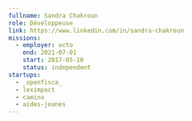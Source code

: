 ```yaml
---
fullname: Sandra Chakroun
role: Développeuse
link: https://www.linkedin.com/in/sandra-chakroun
missions:
  - employer: octo
    end: 2021-07-01
    start: 2017-05-10
    status: independent
startups:
  - _openfisca_
  - leximpact
  - camino
  - aides-jeunes
---
```

